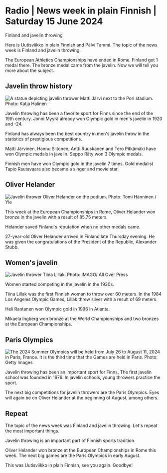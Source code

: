 # Radio \| News week in plain Finnish \| Saturday 15 June 2024

Finland and javelin throwing

Here is Uutisviikko in plain Finnish and Pälvi Tammi. The topic of the news week is Finland and javelin throwing.

The European Athletics Championships have ended in Rome. Finland got 1 medal there. The bronze medal came from the javelin. Now we will tell you more about the subject.

## Javelin throw history

![A statue depicting javelin thrower Matti Järvi next to the Pori stadium. Photo: Katja Halinen](https://images.cdn.yle.fi/image/upload/c_crop,h_540,w_959,x_0,y_0/ar_1.7777777777777777,c_fill,g_faces,h_431,w_767/dpr_1.0/q_auto:eco/f_auto/fl_lossy/v1688475625/39-113802664a4174f880ab)

Javelin throwing has been a favorite sport for Finns since the end of the 19th century. Jonni Myyrä already won Olympic gold in men's javelin in 1920 and -24.

Finland has always been the best country in men's javelin throw in the statistics of prestigious competitions.

Matti Järvinen, Hannu Siitonen, Antti Ruuskanen and Tero Pitkämäki have won Olympic medals in javelin. Seppo Räty won 3 Olympic medals.

Finnish men have won Olympic gold in the javelin 7 times. Gold medalist Tapio Rautavaara also became a singer and movie star.

## Oliver Helander

![Javelin thrower Oliver Helander on the podium. Photo: Tomi Hänninen / Yle](https://images.cdn.yle.fi/image/upload/c_crop,h_3375,w_6000,x_0,y_625/ar_1.7777777777777777,c_fill,g_faces,h_431,w_767/dpr_1.0/q_auto:eco/f_auto/fl_lossy/v1718230949/39-1302380666a1f7fe6bd9)

This week at the European Championships in Rome, Oliver Helander won bronze in the javelin with a result of 85.75 meters.

Helander saved Finland's reputation when no other medals came.

27-year-old Oliver Helander arrived in Finland late Thursday evening. He was given the congratulations of the President of the Republic, Alexander Stubb.

## Women's javelin

![Javelin thrower Tiina Lillak. Photo: IMAGO/ All Over Press](https://images.cdn.yle.fi/image/upload/c_crop,h_364,w_648,x_0,y_14/ar_1.777777777777777,c_fill,g_faces,h_431,w_767/dpr_1.0/q_auto:eco/f_auto/fl_lossy/v1686576494/39-112854064871d0e2418e)

Women started competing in the javelin in the 1930s.

Tiina Lillak was the first Finnish woman to throw over 60 meters. In the 1984 Los Angeles Olympic Games, Lillak threw silver with a result of 69 meters.

Heli Rantanen won Olympic gold in 1996 in Atlanta.

Mikaela Ingberg won bronze at the World Championships and two bronzes at the European Championships.

## Paris Olympics

![The 2024 Summer Olympics will be held from July 26 to August 11, 2024 in Paris, France. It is the third time that the Games are held in Paris. Photo: Getty Images](https://images.cdn.yle.fi/image/upload/c_crop,h_2913,w_5179,x_0,y_428/ar_1.7777777777777777,c_fill,g_faces,h_431,w_767/dpr_1.0/q_auto:eco/f_auto/fl_lossy/v1715075323/39-12812936639f8c87a1ff)

Javelin throwing has been an important sport for Finns. The first javelin school was founded in 1976. In javelin schools, young throwers practice the sport.

The next big competitions for javelin throwers are the Paris Olympics. Eyes will again be on Oliver Helander at the beginning of August, among others.

## Repeat

The topic of the news week was Finland and javelin throwing. Let's repeat the most important things.

Javelin throwing is an important part of Finnish sports tradition.

Oliver Helander won bronze at the European Championships in Rome this week. The next big games are the Paris Olympics in early August.

This was Uutisviikko in plain Finnish, see you again. Goodbye!
